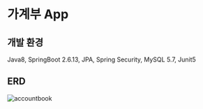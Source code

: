 # 가계부 App

## 개발 환경
Java8, SpringBoot 2.6.13, JPA, Spring Security, MySQL 5.7, Junit5

## ERD
![accountbook](https://user-images.githubusercontent.com/116578938/198875962-0ed8fb43-4999-4e78-b766-35bd2c7f8809.png) 
